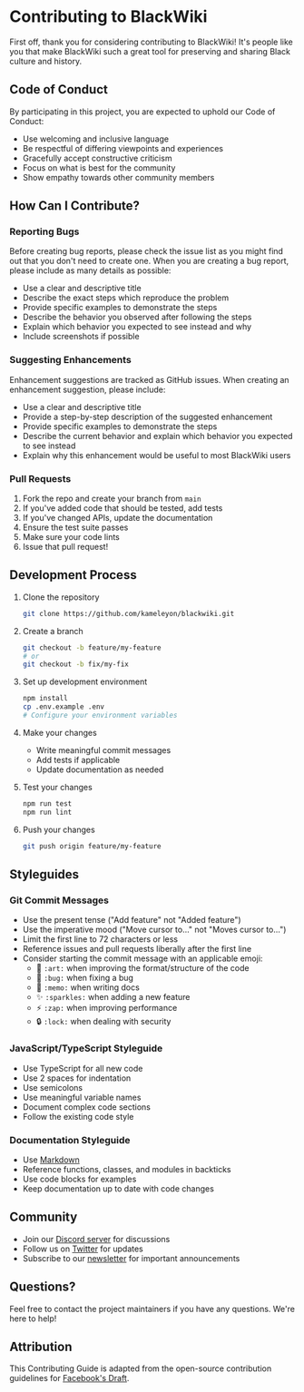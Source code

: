 # Contributing to BlackWiki

First off, thank you for considering contributing to BlackWiki! It's people like you that make BlackWiki such a great tool for preserving and sharing Black culture and history.

## Code of Conduct

By participating in this project, you are expected to uphold our Code of Conduct:

- Use welcoming and inclusive language
- Be respectful of differing viewpoints and experiences
- Gracefully accept constructive criticism
- Focus on what is best for the community
- Show empathy towards other community members

## How Can I Contribute?

### Reporting Bugs

Before creating bug reports, please check the issue list as you might find out that you don't need to create one. When you are creating a bug report, please include as many details as possible:

* Use a clear and descriptive title
* Describe the exact steps which reproduce the problem
* Provide specific examples to demonstrate the steps
* Describe the behavior you observed after following the steps
* Explain which behavior you expected to see instead and why
* Include screenshots if possible

### Suggesting Enhancements

Enhancement suggestions are tracked as GitHub issues. When creating an enhancement suggestion, please include:

* Use a clear and descriptive title
* Provide a step-by-step description of the suggested enhancement
* Provide specific examples to demonstrate the steps
* Describe the current behavior and explain which behavior you expected to see instead
* Explain why this enhancement would be useful to most BlackWiki users

### Pull Requests

1. Fork the repo and create your branch from `main`
2. If you've added code that should be tested, add tests
3. If you've changed APIs, update the documentation
4. Ensure the test suite passes
5. Make sure your code lints
6. Issue that pull request!

## Development Process

1. Clone the repository
   ```bash
   git clone https://github.com/kameleyon/blackwiki.git
   ```

2. Create a branch
   ```bash
   git checkout -b feature/my-feature
   # or
   git checkout -b fix/my-fix
   ```

3. Set up development environment
   ```bash
   npm install
   cp .env.example .env
   # Configure your environment variables
   ```

4. Make your changes
   - Write meaningful commit messages
   - Add tests if applicable
   - Update documentation as needed

5. Test your changes
   ```bash
   npm run test
   npm run lint
   ```

6. Push your changes
   ```bash
   git push origin feature/my-feature
   ```

## Styleguides

### Git Commit Messages

* Use the present tense ("Add feature" not "Added feature")
* Use the imperative mood ("Move cursor to..." not "Moves cursor to...")
* Limit the first line to 72 characters or less
* Reference issues and pull requests liberally after the first line
* Consider starting the commit message with an applicable emoji:
    * 🎨 `:art:` when improving the format/structure of the code
    * 🐛 `:bug:` when fixing a bug
    * 📝 `:memo:` when writing docs
    * ✨ `:sparkles:` when adding a new feature
    * ⚡️ `:zap:` when improving performance
    * 🔒 `:lock:` when dealing with security

### JavaScript/TypeScript Styleguide

* Use TypeScript for all new code
* Use 2 spaces for indentation
* Use semicolons
* Use meaningful variable names
* Document complex code sections
* Follow the existing code style

### Documentation Styleguide

* Use [Markdown](https://guides.github.com/features/mastering-markdown/)
* Reference functions, classes, and modules in backticks
* Use code blocks for examples
* Keep documentation up to date with code changes

## Community

* Join our [Discord server](#) for discussions
* Follow us on [Twitter](#) for updates
* Subscribe to our [newsletter](#) for important announcements

## Questions?

Feel free to contact the project maintainers if you have any questions. We're here to help!

## Attribution

This Contributing Guide is adapted from the open-source contribution guidelines for [Facebook's Draft](https://github.com/facebook/draft-js/blob/master/CONTRIBUTING.md).
